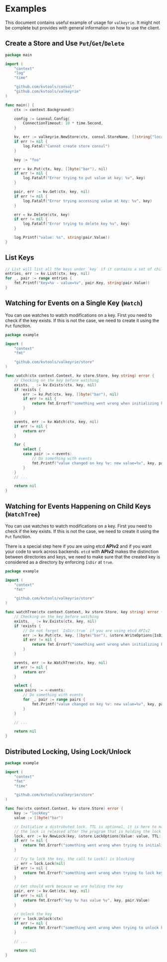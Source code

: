 # Examples

This document contains useful example of usage for `valkeyrie`.
It might not be complete but provides with general information on how to use the client.

## Create a Store and Use `Put`/`Get`/`Delete`

```go
package main

import (
	"context"
	"log"
	"time"

	"github.com/kvtools/consul"
	"github.com/kvtools/valkeyrie"
)

func main() {
	ctx := context.Background()

	config := &consul.Config{
		ConnectionTimeout: 10 * time.Second,
	}

	kv, err := valkeyrie.NewStore(ctx, consul.StoreName, []string{"localhost:8500"}, config)
	if err != nil {
		log.Fatal("Cannot create store consul")
	}

	key := "foo"

	err = kv.Put(ctx, key, []byte("bar"), nil)
	if err != nil {
		log.Fatalf("Error trying to put value at key: %v", key)
	}

	pair, err := kv.Get(ctx, key, nil)
	if err != nil {
		log.Fatalf("Error trying accessing value at key: %v", key)
	}

	err = kv.Delete(ctx, key)
	if err != nil {
		log.Fatalf("Error trying to delete key %v", key)
	}

	log.Printf("value: %s", string(pair.Value))
}
```

## List Keys

```go
// List will list all the keys under `key` if it contains a set of child keys/values
entries, err := kv.List(ctx, key, nil)
for _, pair := range entries {
    fmt.Printf("key=%v - value=%v", pair.Key, string(pair.Value))
}
```

## Watching for Events on a Single Key (`Watch`)

You can use watches to watch modifications on a key.
First you need to check if the key exists.
If this is not the case, we need to create it using the `Put` function.

```go
package example

import (
	"context"
	"fmt"

	"github.com/kvtools/valkeyrie/store"
)

func watch(ctx context.Context, kv store.Store, key string) error {
	// Checking on the key before watching
	exists, _ := kv.Exists(ctx, key, nil)
	if !exists {
		err := kv.Put(ctx, key, []byte("bar"), nil)
		if err != nil {
			return fmt.Errorf("something went wrong when initializing key %v", key)
		}
	}

	events, err := kv.Watch(ctx, key, nil)
	if err != nil {
		return err
	}

	for {
		select {
		case pair := <-events:
			// Do something with events
			fmt.Printf("value changed on key %v: new value=%v", key, pair.Value)
		}
	}
	// ...

	return nil
}
```

## Watching for Events Happening on Child Keys (`WatchTree`)

You can use watches to watch modifications on a key.
First you need to check if the key exists.
If this is not the case, we need to create it using the `Put` function.

There is a special step here if you are using etcd **APIv2** and if you want your code to work across backends.
`etcd` with **APIv2** makes the distinction between directories and keys,
we need to make sure that the created key is considered as a directory by enforcing `IsDir` at `true`.

```go
package example

import (
	"context"
	"fmt"

	"github.com/kvtools/valkeyrie/store"
)

func watchTree(ctx context.Context, kv store.Store, key string) error {
	// Checking on the key before watching
	exists, _ := kv.Exists(ctx, key, nil)
	if !exists {
		// Do not forget `IsDir:true` if you are using etcd APIv2
		err := kv.Put(ctx, key, []byte("bar"), &store.WriteOptions{IsDir: true})
		if err != nil {
			return fmt.Errorf("something went wrong when initializing key %v", key)
		}
	}

	events, err := kv.WatchTree(ctx, key, nil)
	if err != nil {
		return err
	}

	select {
	case pairs := <-events:
		// Do something with events
		for _, pair := range pairs {
			fmt.Printf("value changed on key %v: new value=%v", key, pair.Value)
		}
	}

	// ...

	return nil
}
```

## Distributed Locking, Using Lock/Unlock

```go
package example

import (
	"context"
	"fmt"
	"time"

	"github.com/kvtools/valkeyrie/store"
)

func foo(ctx context.Context, kv store.Store) error {
	key := "lockKey"
	value := []byte("bar")

	// Initialize a distributed lock. TTL is optional, it is here to make sure that
	// the lock is released after the program that is holding the lock ends or crashes
	lock, err := kv.NewLock(key, &store.LockOptions{Value: value, TTL: 2 * time.Second})
	if err != nil {
		return fmt.Errorf("something went wrong when trying to initialize the Lock")
	}

	// Try to lock the key, the call to Lock() is blocking
	_, err = lock.Lock(nil)
	if err != nil {
		return fmt.Errorf("something went wrong when trying to lock key %v", key)
	}

	// Get should work because we are holding the key
	pair, err := kv.Get(ctx, key, nil)
	if err != nil {
		return fmt.Errorf("key %v has value %v", key, pair.Value)
	}

	// Unlock the key
	err = lock.Unlock(ctx)
	if err != nil {
		return fmt.Errorf("something went wrong when trying to unlock key %v", key)
	}

	// ...

	return nil
}
```
